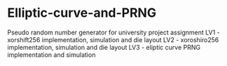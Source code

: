# Elliptic-curve-and-PRNG

Pseudo random number generator for university project assignment
LV1 - xorshift256 implementation, simulation and die layout
LV2 - xoroshiro256 implementation, simulation and die layout
LV3 - eliptic curve PRNG implementation and simulation

